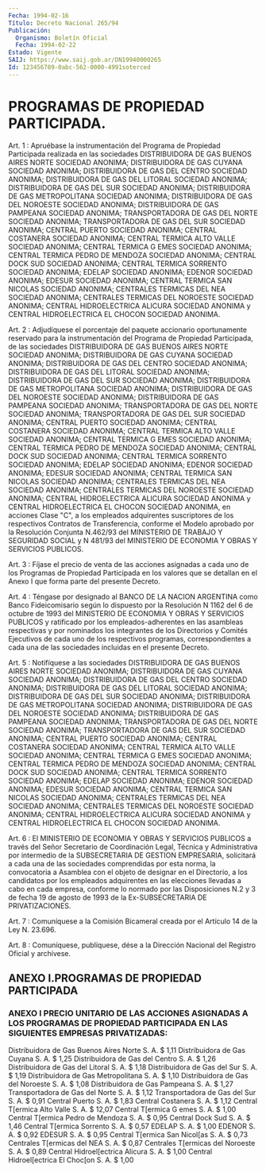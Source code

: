 ```yaml
---
Fecha: 1994-02-16
Título: Decreto Nacional 265/94
Publicación:
  Organismo: Boletín Oficial
  Fecha: 1994-02-22
Estado: Vigente
SAIJ: https://www.saij.gob.ar/DN19940000265
Id: 123456789-0abc-562-0000-4991soterced
---
```

# PROGRAMAS DE PROPIEDAD PARTICIPADA.

<a id="1"></a>
Art. 1 : Apruébase la instrumentación del Programa de Propiedad Participada  realizada  en  las  sociedades  DISTRIBUIDORA  DE  GAS BUENOS  AIRES  NORTE  SOCIEDAD ANONIMA; DISTRIBUIDORA DE GAS CUYANA SOCIEDAD  ANONIMA;  DISTRIBUIDORA    DE  GAS  DEL  CENTRO  SOCIEDAD ANONIMA;  DISTRIBUIDORA  DE  GAS  DEL  LITORAL   SOCIEDAD  ANONIMA; DISTRIBUIDORA  DE  GAS  DEL SUR SOCIEDAD ANONIMA; DISTRIBUIDORA  DE GAS  METROPOLITANA  SOCIEDAD  ANONIMA;  DISTRIBUIDORA  DE  GAS  DEL NOROESTE SOCIEDAD ANONIMA;  DISTRIBUIDORA DE GAS PAMPEANA SOCIEDAD ANONIMA;  TRANSPORTADORA  DE  GAS  DEL  NORTE  SOCIEDAD    ANONIMA; TRANSPORTADORA  DE  GAS  DEL  SUR  SOCIEDAD ANONIMA; CENTRAL PUERTO SOCIEDAD  ANONIMA;  CENTRAL  COSTANERA  SOCIEDAD  ANONIMA;  CENTRAL TERMICA  ALTO  VALLE  SOCIEDAD  ANONIMA;  CENTRAL  TERMICA  G  EMES SOCIEDAD  ANONIMA;  CENTRAL  TERMICA   PEDRO  DE  MENDOZA  SOCIEDAD ANONIMA;  CENTRAL  DOCK  SUD  SOCIEDAD  ANONIMA;   CENTRAL  TERMICA SORRENTO   SOCIEDAD  ANONIMA;  EDELAP  SOCIEDAD  ANONIMA;    EDENOR SOCIEDAD ANONIMA;  EDESUR  SOCIEDAD  ANONIMA;  CENTRAL  TERMICA SAN NICOLAS  SOCIEDAD  ANONIMA;  CENTRALES TERMICAS  DEL  NEA SOCIEDAD ANONIMA; CENTRALES TERMICAS DEL NOROESTE SOCIEDAD ANONIMA;  CENTRAL HIDROELECTRICA  ALICURA  SOCIEDAD  ANONIMA y CENTRAL HIDROELECTRICA EL CHOCON SOCIEDAD ANONIMA.

<a id="2"></a>
Art.  2  :  Adjudíquese  el  porcentaje del paquete accionario oportunamente  reservado para la instrumentación  del  Programa  de Propiedad Participada,  de  las  sociedades  DISTRIBUIDORA  DE  GAS BUENOS  AIRES  NORTE  SOCIEDAD ANONIMA; DISTRIBUIDORA DE GAS CUYANA SOCIEDAD  ANONIMA;  DISTRIBUIDORA    DE  GAS  DEL  CENTRO  SOCIEDAD ANONIMA;  DISTRIBUIDORA  DE  GAS  DEL  LITORAL   SOCIEDAD  ANONIMA; DISTRIBUIDORA  DE  GAS  DEL SUR SOCIEDAD ANONIMA; DISTRIBUIDORA  DE GAS  METROPOLITANA  SOCIEDAD  ANONIMA;  DISTRIBUIDORA  DE  GAS  DEL NOROESTE SOCIEDAD ANONIMA;  DISTRIBUIDORA  DE GAS PAMPEANA SOCIEDAD ANONIMA;  TRANSPORTADORA  DE  GAS  DEL  NORTE  SOCIEDAD    ANONIMA; TRANSPORTADORA  DE  GAS  DEL  SUR  SOCIEDAD ANONIMA; CENTRAL PUERTO SOCIEDAD  ANONIMA;  CENTRAL  COSTANERA  SOCIEDAD  ANONIMA;  CENTRAL TERMICA  ALTO  VALLE  SOCIEDAD  ANONIMA;  CENTRAL  TERMICA  G  EMES SOCIEDAD  ANONIMA;  CENTRAL  TERMICA   PEDRO  DE  MENDOZA  SOCIEDAD ANONIMA;  CENTRAL  DOCK  SUD  SOCIEDAD  ANONIMA;   CENTRAL  TERMICA SORRENTO   SOCIEDAD  ANONIMA;  EDELAP  SOCIEDAD  ANONIMA;    EDENOR SOCIEDAD ANONIMA;  EDESUR  SOCIEDAD  ANONIMA;  CENTRAL  TERMICA SAN NICOLAS  SOCIEDAD  ANONIMA;  CENTRALES  TERMICAS  DEL  NEA SOCIEDAD ANONIMA; CENTRALES TERMICAS DEL NOROESTE SOCIEDAD ANONIMA;  CENTRAL HIDROELECTRICA  ALICURA  SOCIEDAD  ANONIMA y CENTRAL HIDROELECTRICA EL CHOCON SOCIEDAD ANONIMA, en acciones  Clase "C", a los empleados adquirentes   suscriptores  de  los  respectivos    Contratos    de Transferencia,  conforme  el  Modelo  aprobado  por  la  Resolución Conjunta N.462/93 del MINISTERIO DE TRABAJO Y SEGURIDAD SOCIAL  y N 481/93  del  MINISTERIO  DE  ECONOMIA Y OBRAS Y SERVICIOS PUBLICOS.

<a id="3"></a>
Art. 3 : Fíjase el precio de venta de las acciones asignadas a cada uno  de  los Programas de Propiedad Participada en los valores que se detallan  en  el  Anexo  I  que  forma  parte  del  presente Decreto.

<a id="4"></a>
Art. 4 : Téngase por designado al BANCO DE LA NACION ARGENTINA como Banco  Fideicomisario  según  lo dispuesto por la Resolución N 1162 del 6 de octubre de 1993 del MINISTERIO  DE ECONOMIA Y OBRAS Y SERVICIOS  PUBLICOS  y  ratificado por los empleados-adherentes  en las asambleas respectivas  y  por  nominados los integrantes de los Directorios y Comités Ejecutivos de  cada  uno  de  los respectivos programas, correspondientes a cada una de las sociedades  incluidas en el presente Decreto.

<a id="5"></a>
Art.  5  :  Notifíquese  a las sociedades DISTRIBUIDORA DE GAS BUENOS AIRES NORTE SOCIEDAD ANONIMA;  DISTRIBUIDORA  DE  GAS CUYANA SOCIEDAD    ANONIMA;  DISTRIBUIDORA  DE  GAS  DEL  CENTRO  SOCIEDAD ANONIMA;  DISTRIBUIDORA   DE  GAS  DEL  LITORAL  SOCIEDAD  ANONIMA; DISTRIBUIDORA DE GAS DEL SUR  SOCIEDAD  ANONIMA;  DISTRIBUIDORA  DE GAS  METROPOLITANA  SOCIEDAD  ANONIMA;  DISTRIBUIDORA  DE  GAS  DEL NOROESTE  SOCIEDAD  ANONIMA; DISTRIBUIDORA DE GAS PAMPEANA SOCIEDAD ANONIMA;  TRANSPORTADORA    DE  GAS  DEL  NORTE  SOCIEDAD  ANONIMA; TRANSPORTADORA  DE GAS DEL SUR  SOCIEDAD  ANONIMA;  CENTRAL  PUERTO SOCIEDAD  ANONIMA;  CENTRAL  COSTANERA  SOCIEDAD  ANONIMA;  CENTRAL TERMICA  ALTO  VALLE  SOCIEDAD  ANONIMA; CENTRAL  TERMICA  G  EMES SOCIEDAD  ANONIMA;   CENTRAL  TERMICA  PEDRO  DE  MENDOZA  SOCIEDAD ANONIMA;  CENTRAL  DOCK   SUD  SOCIEDAD  ANONIMA;  CENTRAL  TERMICA SORRENTO  SOCIEDAD  ANONIMA;    EDELAP   SOCIEDAD  ANONIMA;  EDENOR SOCIEDAD  ANONIMA;  EDESUR SOCIEDAD ANONIMA;  CENTRAL  TERMICA  SAN NICOLAS  SOCIEDAD ANONIMA;  CENTRALES  TERMICAS  DEL  NEA  SOCIEDAD ANONIMA; CENTRALES  TERMICAS DEL NOROESTE SOCIEDAD ANONIMA; CENTRAL HIDROELECTRICA ALICURA  SOCIEDAD  ANONIMA  y CENTRAL HIDROELECTRICA EL CHOCON SOCIEDAD ANONIMA.

<a id="6"></a>
Art. 6 : El MINISTERIO DE ECONOMIA Y OBRAS Y SERVICIOS PUBLICOS a través  del  Señor  Secretario  de  Coordinación Legal, Técnica y Administrativa  por  intermedio  de  la  SUBSECRETARIA  DE  GESTION EMPRESARIA, solicitará  a cada una de las sociedades  comprendidas por  esta  norma, la convocatoria  a  Asamblea  con  el  objeto  de designar en  el  Directorio,  a  los  candidatos  por los empleados adquirentes  en  las  elecciones  llevadas a cabo en cada  empresa, conforme lo normado por las Disposiciones  N.2  y  3 de fecha 19 de agosto    de   1993  de  la  Ex-SUBSECRETARIA  DE  PRIVATIZACIONES.

<a id="7"></a>
Art.  7  :  Comuníquese  a la Comisión Bicameral creada por el Artículo 14 de la Ley N. 23.696.

<a id="8"></a>
Art. 8 : Comuníquese, publíquese, dése a la Dirección Nacional del Registro Oficial y archívese.

## ANEXO I.PROGRAMAS DE PROPIEDAD PARTICIPADA

### ANEXO I PRECIO  UNITARIO  DE  LAS  ACCIONES  ASIGNADAS  A LOS PROGRAMAS DE PROPIEDAD  PARTICIPADA  EN  LAS  SIGUIENTES  EMPRESAS PRIVATIZADAS:

<a id="1"></a>
Distribuidora de Gas Buenos Aires Norte S. A.   $  1,11 Distribuidora de Gas Cuyana S. A.               $  1,25 Distribuidora de Gas del Centro S. A.           $  1,26 Distribuidora de Gas del Litoral S. A.          $  1,18 Distribuidora de Gas del Sur S. A.              $  1,19 Distribuidora de Gas Metropolitana S. A.        $  1,10 Distribuidora de Gas del Noroeste S. A.         $  1,08 Distribuidora de Gas Pampeana S. A.             $  1,27 Transportadora de Gas del Norte S. A.           $  1,12 Transportadora de Gas del Sur S. A.             $  0,91 Central Puerto S. A.                            $  1,83 Central Costanera S. A.                         $  1,12 Central T[ermica Alto Valle S. A.               $ 12,07 Central T[ermica G emes S. A.                   $  1,00 Central T[ermica Pedro de Mendoza S. A.         $  0,95 Central Dock Sud S. A.                          $  1,46 Central T[ermica Sorrento S. A.                 $  0,57 EDELAP S. A.                                    $  1,00 EDENOR S. A.                                    $  0,92 EDESUR S. A.                                    $  0,95 Central T[ermica San Nicol[as S. A.             $  0,73 Centrales T[ermicas del NEA S. A.               $  0,87 Centrales T[ermicas del Noroeste S. A.          $  0,89 Central Hidroel[ectrica Alicura S. A.           $  1,00 Central  Hidroel[ectrica  El Choc[on S. A.        $  1,00